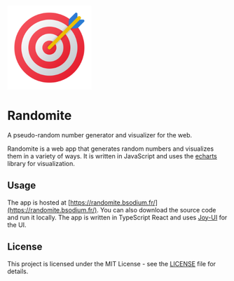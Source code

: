 ![Alt text](public/android-chrome-192x192.png)
# Randomite

A pseudo-random number generator and visualizer for the web.

Randomite is a web app that generates random numbers and visualizes them in a variety of ways. It is written in JavaScript and uses the [echarts](https://echarts.apache.org/en/index.html) library for visualization.

## Usage

The app is hosted at [https://randomite.bsodium.fr/](https://randomite.bsodium.fr/). You can also download the source code and run it locally. The app is written in TypeScript React and uses [Joy-UI](https://mui.com/) for the UI.

## License

This project is licensed under the MIT License - see the [LICENSE](LICENSE) file for details.
